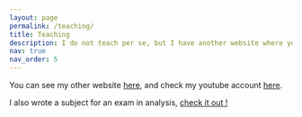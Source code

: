 ```yaml
---
layout: page
permalink: /teaching/
title: Teaching
description: I do not teach per se, but I have another website where you can find more than 60 mathematics videos
nav: true
nav_order: 5
---
```


You can see my other website [here](https://sachauniwebe.wixsite.com/website), and check my youtube account [here](https://www.youtube.com/@uniwebebraun5130). 

I also wrote a subject for an exam in analysis, [check it out !](/assets/pdf/sujet_analyse_3.pdf)


